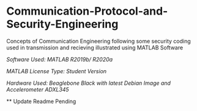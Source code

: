 # Communication-Protocol-and-Security-Engineering
Concepts of Communication Engineering following some security coding used in transmission and recieving illustrated using MATLAB Software

*Software Used: MATLAB R2019b/ R2020a*

*MATLAB License Type: Student Version*

*Hardware Used: Beaglebone Black with latest Debian Image and Accelerometer ADXL345*

** Update Readme Pending 
